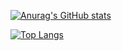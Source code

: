 [![Anurag's GitHub stats](https://github-readme-stats.vercel.app/api?username=shunji-muto)](https://github.com/anuraghazra/github-readme-stats)

[![Top Langs](https://github-readme-stats.vercel.app/api/top-langs/?username=shunji-muto)](https://github.com/anuraghazra/github-readme-stats)

